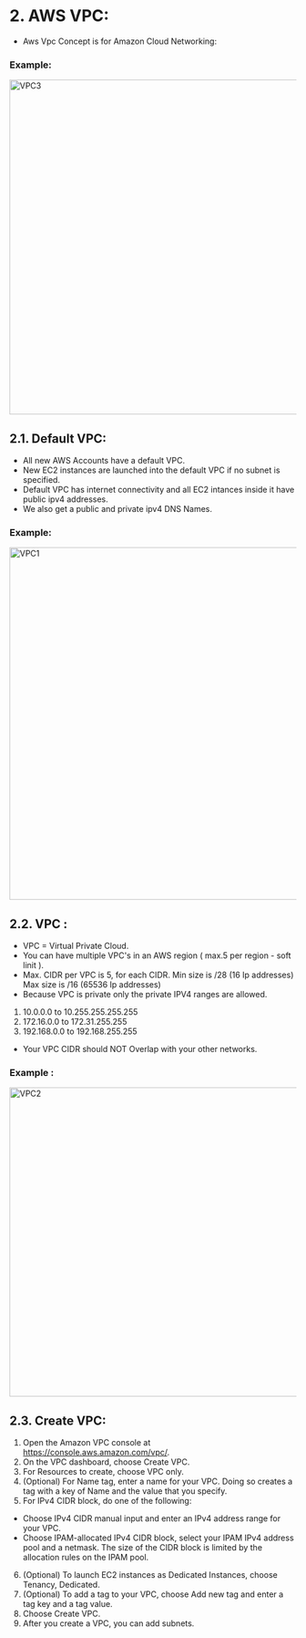 
# 2. AWS VPC:
+ Aws Vpc Concept is for Amazon Cloud Networking:

### Example:

<img width="587" alt="VPC3" src="https://user-images.githubusercontent.com/105772882/227752002-b7dc03d5-8206-4835-8475-e100a278e3a2.PNG">


## 2.1. Default VPC:

+ All new AWS Accounts have a default VPC.
+ New EC2 instances are launched into the default VPC if no subnet is specified.
+ Default VPC has internet connectivity and all EC2 intances inside it have public ipv4 addresses.
+ We also get a public and private ipv4 DNS Names.

### Example:

<img width="618" alt="VPC1" src="https://user-images.githubusercontent.com/105772882/227752030-0d97af2b-d065-48a1-b022-7c124f781da1.PNG">


## 2.2. VPC :

+ VPC = Virtual Private Cloud.
+ You can have multiple VPC's in an AWS region ( max.5 per region - soft linit ).
+ Max. CIDR per VPC is 5, for each CIDR.
  Min size is /28 (16 Ip addresses)
  Max  size is /16 (65536 Ip addresses)
+ Because VPC is private only the private IPV4 ranges are allowed.

1. 10.0.0.0    to  10.255.255.255.255
2. 172.16.0.0  to  172.31.255.255  
3. 192.168.0.0 to  192.168.255.255

+ Your VPC CIDR should NOT Overlap with your other networks.

### Example :

<img width="542" alt="VPC2" src="https://user-images.githubusercontent.com/105772882/227752048-1cc1ccb1-8e84-4dee-90d8-9b60adb6aa12.PNG">


## 2.3. Create VPC:

1. Open the Amazon VPC console at https://console.aws.amazon.com/vpc/.
2. On the VPC dashboard, choose Create VPC.
3. For Resources to create, choose VPC only.
4. (Optional) For Name tag, enter a name for your VPC. Doing so creates a tag with a key of Name and the value that you specify.
5. For IPv4 CIDR block, do one of the following:
-  Choose IPv4 CIDR manual input and enter an IPv4 address range for your VPC.
-  Choose IPAM-allocated IPv4 CIDR block, select your IPAM IPv4 address pool and a netmask. 
   The size of the CIDR block is limited by the allocation rules on the IPAM pool.
6. (Optional) To launch EC2 instances as Dedicated Instances, choose Tenancy, Dedicated.
7. (Optional) To add a tag to your VPC, choose Add new tag and enter a tag key and a tag value.
8. Choose Create VPC.
9. After you create a VPC, you can add subnets.


